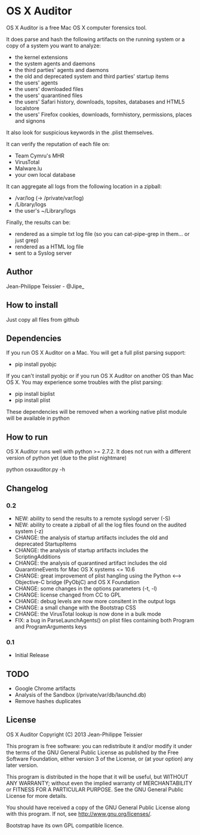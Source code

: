 # OS X Auditor

OS X Auditor is a free Mac OS X computer forensics tool.

It does parse and hash the following artifacts on the running system or a copy of a system you want to analyze:
 * the kernel extensions
 * the system agents and daemons
 * the third parties' agents and daemons
 * the old and deprecated system and third parties' startup items
 * the users' agents
 * the users' downloaded files
 * the users' quarantined files
 * the users' Safari history, downloads, topsites, databases and HTML5 localstore
 * the users' Firefox cookies, downloads, formhistory, permissions, places and  signons

It also look for suspicious keywords in the .plist themselves.
 
It can verify the reputation of each file on:
 * Team Cymru's MHR 
 * VirusTotal
 * Malware.lu
 * your own local database

It can aggregate all logs from the following location in a zipball:
 * /var/log (-> /private/var/log)
 * /Library/logs
 * the user's ~/Library/logs

Finally, the results can be:
 * rendered as a simple txt log file (so you can cat-pipe-grep in them… or just grep)
 * rendered as a HTML log file
 * sent to a Syslog server

## Author

Jean-Philippe Teissier - @Jipe_ 

## How to install

Just copy all files from github

## Dependencies

If you run OS X Auditor on a Mac. You will get a full plist parsing support:
 * pip install pyobjc 

If you can't install pyobjc or if you run OS X Auditor on another OS than Mac OS X. You may experience some troubles with the plist parsing:
 * pip install biplist
 * pip install plist

These dependencies will be removed when a working native plist module will be available in python

## How to run

OS X Auditor runs well with python >= 2.7.2. It does not run with a different version of python yet (due to the plist nightmare)

python osxauditor.py -h

## Changelog

### 0.2 
 * NEW: ability to send the results to a remote syslogd server (-S)
 * NEW: ability to create a zipball of all the log files found on the audited system (-z)
 * CHANGE: the analysis of startup artifacts includes the old and deprecated StartupItems
 * CHANGE: the analysis of startup artifacts includes the ScriptingAdditions
 * CHANGE: the analysis of quarantined artifact includes the old QuarantineEvents for Mac OS X systems <= 10.6
 * CHANGE: great improvement of plist hangling using the Python ⟷ Objective-C bridge (PyObjC) and OS X Foundation
 * CHANGE: some changes in the options parameters (-t, -l)
 * CHANGE: license changed from CC to GPL
 * CHANGE: debug levels are now more consitent in the output logs
 * CHANGE: a small change with the Bootstrap CSS 
 * CHANGE: the VirusTotal lookup is now done in a bulk mode
 * FIX: a bug in ParseLaunchAgents() on plist files containing both Program and ProgramArguments keys

### 0.1
 * Initial Release

## TODO
 * Google Chrome artifacts
 * Analysis of the Sandbox (/private/var/db/launchd.db)
 * Remove hashes duplicates
 
## License

OS X Auditor
Copyright (C) 2013 Jean-Philippe Teissier

This program is free software: you can redistribute it and/or modify
it under the terms of the GNU General Public License as published by
the Free Software Foundation, either version 3 of the License, or
(at your option) any later version.

This program is distributed in the hope that it will be useful,
but WITHOUT ANY WARRANTY; without even the implied warranty of
MERCHANTABILITY or FITNESS FOR A PARTICULAR PURPOSE.  See the
GNU General Public License for more details.

You should have received a copy of the GNU General Public License
along with this program.  If not, see <http://www.gnu.org/licenses/>.

Bootstrap have its own GPL compatible licence.